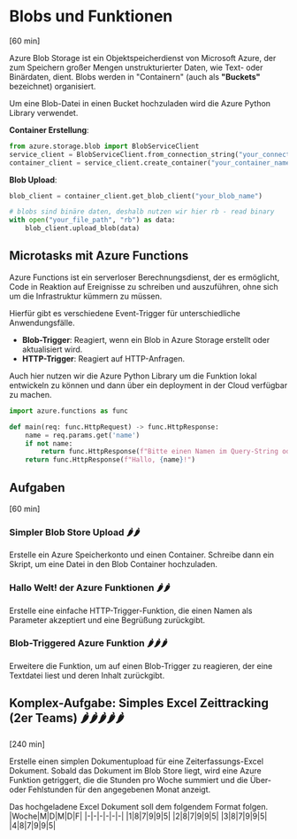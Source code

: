 # Blobs und Funktionen
[60 min]

Azure Blob Storage ist ein Objektspeicherdienst von Microsoft Azure, der zum Speichern großer Mengen unstrukturierter Daten, wie Text- oder Binärdaten, dient. Blobs werden in "Containern" (auch als **"Buckets"** bezeichnet) organisiert.

Um eine Blob-Datei in einen Bucket hochzuladen wird die Azure Python Library verwendet.

**Container Erstellung**: 
```python
from azure.storage.blob import BlobServiceClient
service_client = BlobServiceClient.from_connection_string("your_connection_string")
container_client = service_client.create_container("your_container_name")
```

**Blob Upload**: 
```python
blob_client = container_client.get_blob_client("your_blob_name")

# blobs sind binäre daten, deshalb nutzen wir hier rb - read binary
with open("your_file_path", "rb") as data:
    blob_client.upload_blob(data)
```


## Microtasks mit Azure Functions

Azure Functions ist ein serverloser Berechnungsdienst, der es ermöglicht, Code in Reaktion auf Ereignisse zu schreiben und auszuführen, ohne sich um die Infrastruktur kümmern zu müssen.

Hierfür gibt es verschiedene Event-Trigger für unterschiedliche Anwendungsfälle. 

- **Blob-Trigger**: Reagiert, wenn ein Blob in Azure Storage erstellt oder aktualisiert wird.
- **HTTP-Trigger**: Reagiert auf HTTP-Anfragen.

Auch hier nutzen wir die Azure Python Library um die Funktion lokal entwickeln zu können und dann über ein deployment in der Cloud verfügbar zu machen.

```python
import azure.functions as func

def main(req: func.HttpRequest) -> func.HttpResponse:
    name = req.params.get('name')
    if not name:
        return func.HttpResponse(f"Bitte einen Namen im Query-String oder im Request-Body angeben.")
    return func.HttpResponse(f"Hallo, {name}!")
```


## Aufgaben
[60 min]

### Simpler Blob Store Upload 🌶️🌶️
Erstelle ein Azure Speicherkonto und einen Container. Schreibe dann ein Skript, um eine Datei in den Blob Container hochzuladen.

### Hallo Welt! der Azure Funktionen 🌶️🌶️
Erstelle eine einfache HTTP-Trigger-Funktion, die einen Namen als Parameter akzeptiert und eine Begrüßung zurückgibt.

### Blob-Triggered Azure Funktion 🌶️🌶️🌶️
Erweitere die Funktion, um auf einen Blob-Trigger zu reagieren, der eine Textdatei liest und deren Inhalt zurückgibt.


## Komplex-Aufgabe: Simples Excel Zeittracking (2er Teams) 🌶️🌶️🌶️🌶️🌶️
[240 min]

Erstelle einen simplen Dokumentupload für eine Zeiterfassungs-Excel Dokument. Sobald das Dokument im Blob Store liegt, wird eine Azure Funktion getriggert, die die Stunden pro Woche summiert und die Über- oder Fehlstunden für den angegebenen Monat anzeigt. 

Das hochgeladene Excel Dokument soll dem folgendem Format folgen.
|Woche|M|D|M|D|F|
|-|-|-|-|-|-|
|1|8|7|9|9|5|
|2|8|7|9|9|5|
|3|8|7|9|9|5|
|4|8|7|9|9|5|